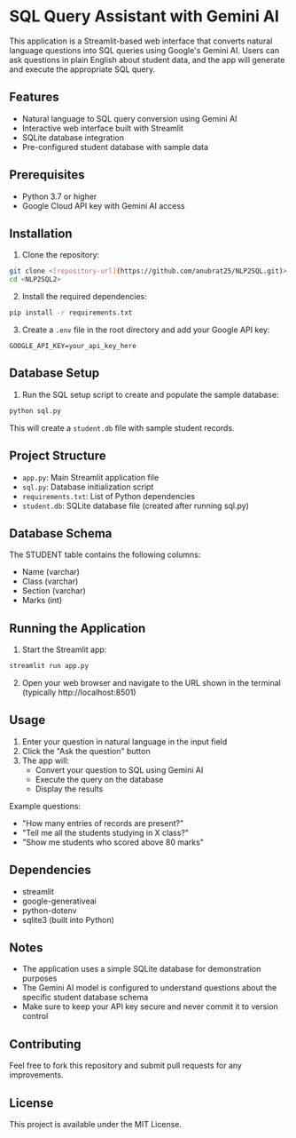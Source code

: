 # SQL Query Assistant with Gemini AI

This application is a Streamlit-based web interface that converts natural language questions into SQL queries using Google's Gemini AI. Users can ask questions in plain English about student data, and the app will generate and execute the appropriate SQL query.

## Features

- Natural language to SQL query conversion using Gemini AI
- Interactive web interface built with Streamlit
- SQLite database integration
- Pre-configured student database with sample data

## Prerequisites

- Python 3.7 or higher
- Google Cloud API key with Gemini AI access

## Installation

1. Clone the repository:
```bash
git clone <[repository-url](https://github.com/anubrat25/NLP2SQL.git)>
cd <NLP2SQL2>
```

2. Install the required dependencies:
```bash
pip install -r requirements.txt
```

3. Create a `.env` file in the root directory and add your Google API key:
```
GOOGLE_API_KEY=your_api_key_here
```

## Database Setup

1. Run the SQL setup script to create and populate the sample database:
```bash
python sql.py
```

This will create a `student.db` file with sample student records.

## Project Structure

- `app.py`: Main Streamlit application file
- `sql.py`: Database initialization script
- `requirements.txt`: List of Python dependencies
- `student.db`: SQLite database file (created after running sql.py)

## Database Schema

The STUDENT table contains the following columns:
- Name (varchar)
- Class (varchar)
- Section (varchar)
- Marks (int)

## Running the Application

1. Start the Streamlit app:
```bash
streamlit run app.py
```

2. Open your web browser and navigate to the URL shown in the terminal (typically http://localhost:8501)

## Usage

1. Enter your question in natural language in the input field
2. Click the "Ask the question" button
3. The app will:
   - Convert your question to SQL using Gemini AI
   - Execute the query on the database
   - Display the results

Example questions:
- "How many entries of records are present?"
- "Tell me all the students studying in X class?"
- "Show me students who scored above 80 marks"

## Dependencies

- streamlit
- google-generativeai
- python-dotenv
- sqlite3 (built into Python)

## Notes

- The application uses a simple SQLite database for demonstration purposes
- The Gemini AI model is configured to understand questions about the specific student database schema
- Make sure to keep your API key secure and never commit it to version control

## Contributing

Feel free to fork this repository and submit pull requests for any improvements.

## License

This project is available under the MIT License.
